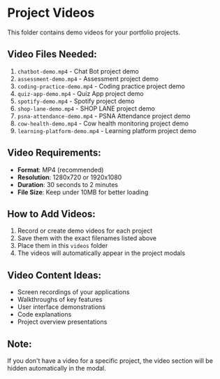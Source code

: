 # Project Videos

This folder contains demo videos for your portfolio projects.

## Video Files Needed:

1. `chatbot-demo.mp4` - Chat Bot project demo
2. `assessment-demo.mp4` - Assessment project demo  
3. `coding-practice-demo.mp4` - Coding practice project demo
4. `quiz-app-demo.mp4` - Quiz App project demo
5. `spotify-demo.mp4` - Spotify project demo
6. `shop-lane-demo.mp4` - SHOP LANE project demo
7. `psna-attendance-demo.mp4` - PSNA Attendance project demo
8. `cow-health-demo.mp4` - Cow health monitoring project demo
9. `learning-platform-demo.mp4` - Learning platform project demo

## Video Requirements:

- **Format**: MP4 (recommended)
- **Resolution**: 1280x720 or 1920x1080
- **Duration**: 30 seconds to 2 minutes
- **File Size**: Keep under 10MB for better loading

## How to Add Videos:

1. Record or create demo videos for each project
2. Save them with the exact filenames listed above
3. Place them in this `videos` folder
4. The videos will automatically appear in the project modals

## Video Content Ideas:

- Screen recordings of your applications
- Walkthroughs of key features
- User interface demonstrations
- Code explanations
- Project overview presentations

## Note:

If you don't have a video for a specific project, the video section will be hidden automatically in the modal. 